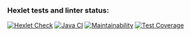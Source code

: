 ### Hexlet tests and linter status:
[![Hexlet Check](https://github.com/Ovsenka/java-project-71/actions/workflows/hexlet-check.yml/badge.svg?branch=main)](https://github.com/Ovsenka/java-project-71/actions/workflows/hexlet-check.yml)
[![Java CI](https://github.com/Ovsenka/java-project-71/actions/workflows/main.yml/badge.svg?branch=main)](https://github.com/Ovsenka/java-project-71/actions/workflows/main.yml)
[![Maintainability](https://api.codeclimate.com/v1/badges/35fe8f5842302dea53ba/maintainability)](https://codeclimate.com/github/Ovsenka/java-project-78/maintainability)
[![Test Coverage](https://api.codeclimate.com/v1/badges/35fe8f5842302dea53ba/test_coverage)](https://codeclimate.com/github/Ovsenka/java-project-78/test_coverage)